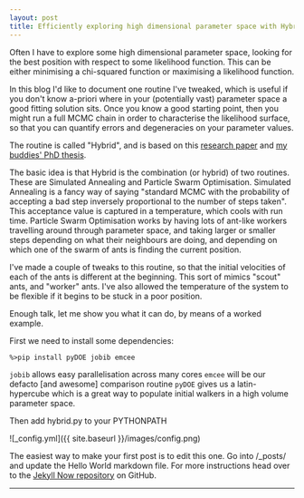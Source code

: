 ```yaml
---
layout: post
title: Efficiently exploring high dimensional parameter space with Hybrid
---
```


Often I have to explore some high dimensional parameter space, looking for the best position with respect to some likelihood function. This can be either minimising a chi-squared function or maximising a likelihood function. 

In this blog I'd like to document one routine I've tweaked, which is useful if you don't know a-priori where in your (potentially vast) parameter space a good fitting solution sits. Once you know a good starting point, then you might run a full MCMC chain in order to characterise the likelihood surface, so that you can quantify errors and degeneracies on your parameter values.

The routine is called  "Hybrid", and is based on this [research paper](http://arxiv.org/pdf/astro-ph/0602338v2.pdf) and [my buddies' PhD thesis](https://github.com/hoyleb/hoyleb.github.io/blob/master/images/JK_PhD_Thesis_v3.pdf.bz2).

The basic idea is that Hybrid is the combination (or hybrid) of two routines. These are Simulated Annealing and Particle Swarm Optimisation. Simulated Annealing is a fancy way of saying "standard MCMC with the probability of accepting a bad step inversely proportional to the number of steps taken". This acceptance value is captured in a temperature, which cools with run time. Particle Swarm Optimisation works by having lots of ant-like workers travelling around through parameter space, and taking larger or smaller steps depending on what their neighbours are doing, and depending on which one of the swarm of ants is finding the current position.

I've made a couple of tweaks to this routine, so that the initial velocities of each of the ants is different at the beginning. This sort of mimics "scout" ants, and "worker" ants. I've also allowed the temperature of the system to be flexible if it begins to be stuck in a poor position.

Enough talk, let me show you what it can do, by means of a worked example.

First we need to install some dependencies:

```%>pip install pyDOE jobib emcee```


```jobib``` allows easy parallelisation across many cores
```emcee``` will be our defacto [and awesome] comparison routine
```pyDOE``` gives us a latin-hypercube which is a great way to populate initial walkers in a 
high volume parameter space.

Then add hybrid.py to your PYTHONPATH

![_config.yml]({{ site.baseurl }}/images/config.png)

The easiest way to make your first post is to edit this one. Go into /_posts/ and update the Hello World markdown file. For more instructions head over to the [Jekyll Now repository](https://github.com/barryclark/jekyll-now) on GitHub.

 ****